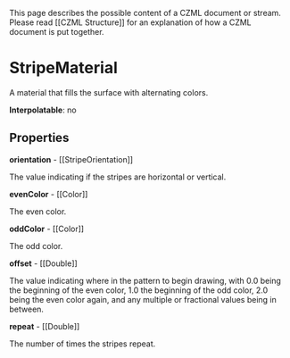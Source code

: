 This page describes the possible content of a CZML document or stream.  Please read [[CZML Structure]] for an explanation of how a CZML document is put together.

# StripeMaterial

A material that fills the surface with alternating colors.

**Interpolatable**: no

## Properties

**orientation** - [[StripeOrientation]]

The value indicating if the stripes are horizontal or vertical.


**evenColor** - [[Color]]

The even color.


**oddColor** - [[Color]]

The odd color.


**offset** - [[Double]]

The value indicating where in the pattern to begin drawing, with 0.0 being the beginning of the even color, 1.0 the beginning of the odd color, 2.0 being the even color again, and any multiple or fractional values being in between.


**repeat** - [[Double]]

The number of times the stripes repeat.


